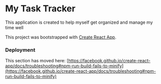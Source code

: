 # My Task Tracker

This application is created to help myself get organized and manage my time well

This project was bootstrapped with [Create React App](https://github.com/facebook/create-react-app).
### Deployment
This section has moved here: [https://facebook.github.io/create-react-app/docs/troubleshooting#npm-run-build-fails-to-minify](https://facebook.github.io/create-react-app/docs/troubleshooting#npm-run-build-fails-to-minify)
